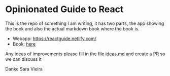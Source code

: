 # Opinionated Guide to React

This is the repo of something I am writing, it has two parts, the app showing the book and also the actual markdown book where the book is.

- Webapp: https://reactguide.netlify.com/
- Book: [here](./Book.md)

Any ideas of improvements please fill in the file [ideas.md](./ideas.md) and create a PR so we can discuss it

Danke
Sara Vieira

